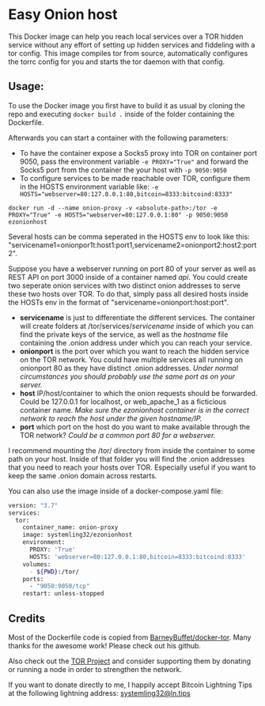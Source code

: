 # Easy Onion host

This Docker image can help you reach local services over a TOR hidden service without any effort of setting up hidden services and fiddeling with a tor config.
This image compiles tor from source, automatically configures the torrc config for you and starts the tor daemon with that config.
## Usage:

To use the Docker image you first have to build it as usual by cloning the repo and executing
`docker build .` inside of the folder containing the Dockerfile.

Afterwards you can start a container with the following parameters:

- To have the container expose a Socks5 proxy into TOR on container port 9050, pass the environment variable `-e PROXY="True"`
    and forward the Socks5 port from the container the your host with `-p 9050:9050`
- To configure services to be made reachable over TOR, configure them in the HOSTS environment variable like:
    `-e HOSTS="webserver=80:127.0.0.1:80,bitcoin=8333:bitcoind:8333"`

`docker run -d --name onion-proxy -v <absolute-path>:/tor -e PROXY="True" -e HOSTS="webserver=80:127.0.0.1:80" -p 9050:9050 ezonionhost`

Several hosts can be comma seperated in the HOSTS env to look like this: "servicename1=onionpor1t:host1:port1,servicename2=onionport2:host2:port2".

Suppose you have a webserver running on port 80 of your server as well as REST API on port 3000 inside of a container named *api*.
You could create two seperate onion services with two distinct onion addresses to serve these two hosts over TOR.
To do that, simply pass all desired hosts inside the HOSTs env in the format of "servicename=onionport:host:port".

- **servicename** is just to differentiate the different services. The container will create folders at /tor/services/*servicename* inside of which you can find the private keys of the service, as well as the *hostname* file containing the .onion address under which you can reach your service.
- **onionport** is the port over which you want to reach the hidden service on the TOR network. You could have multiple services all running on onionport 80 as they have distinct .onion addresses. *Under normal circumstances you should probably use the same port as on your server.*
- **host** IP/host/container to which the onion requests should be forwarded. Could be 127.0.0.1 for localhost, or web\_apache\_1 as a ficticious container name. *Make sure the ezonionhost container is in the correct network to reach the host under the given hostname/IP.*
- **port** which port on the host do you want to make available through the TOR network? *Could be a common port 80 for a webserver.*

I recommend mounting the /tor/ directory from inside the container to some path on your host. Inside of that folder you will find the .onion addresses that you need to reach your hosts over TOR. Especially useful if you want to keep the same .onion domain across restarts.

You can also use the image inside of a docker-compose.yaml file:

``` bash
version: "3.7"
services:
  tor:
    container_name: onion-proxy
    image: systemling32/ezonionhost
    environment:
      PROXY: 'True'
      HOSTS: 'webserver=80:127.0.0.1:80,bitcoin=8333:bitcoind:8333'
    volumes:
      - ${PWD}:/tor/
    ports:
      - "9050:9050/tcp"
    restart: unless-stopped
```
## Credits

Most of the Dockerfile code is copied from [BarneyBuffet/docker-tor](https://github.com/BarneyBuffet/docker-tor). Many thanks for the awesome work!
Please check out his github.

Also check out the [TOR Project](https://torproject.org) and consider supporting them by donating or running a node in order to strengthen the network.

If you want to donate directly to me, I happily accept Bitcoin Lightning Tips at the following lightning address: systemling32@ln.tips
